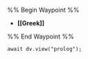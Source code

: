 %% Begin Waypoint %%
- **[[Greek]]**

%% End Waypoint %%

```dataviewjs
await dv.view("prolog");
```